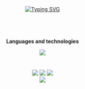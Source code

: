 <div align="center">
  <a href="https://git.io/typing-svg"><img src="https://readme-typing-svg.demolab.com?font=Orbitron&duration=2000&pause=1000&color=F7F7F7&width=435&lines=%E2%80%8E+%E2%80%8E+%E2%80%8E+%E2%80%8E+%E2%80%8E+%E2%80%8E%E2%80%8E+%E2%80%8E+%E2%80%8E+%E2%80%8E+%E2%80%8E+%E2%80%8E+%E2%80%8E+%E2%80%8E+%E2%80%8E+%E2%80%8E+%E2%80%8E+%E2%80%8E+%E2%80%8EDavi+Augusto+Vissotto" alt="Typing SVG" /></a>
  <h1> </h1>
</div>
  
<div style="display: inline_block" align="center"><br>
  <p><b>Languages and technologies</b></p>
  <img src="https://skillicons.dev/icons?i=html,css,sass,tailwind,javascript,typescript,python,react,next,graphql,nodejs,jest,git,vscode" />
</div>
  
<div align="center">
  <h1></h1>
  <a href="https://instagram.com/daviaviss" target="_blank"><img src="https://img.shields.io/badge/-Instagram-%23E4405F?style=for-the-badge&logo=instagram&logoColor=white" target="_blank"></a>
  <a href = "mailto:daviaugustovissotto@gmail.com"><img src="https://img.shields.io/badge/-Gmail-%23333?style=for-the-badge&logo=gmail&logoColor=white" target="_blank"></a>
  <a href="https://www.linkedin.com/in/davi-augusto-vissotto-95b705215/" target="_blank"><img src="https://img.shields.io/badge/-LinkedIn-%230077B5?style=for-the-badge&logo=linkedin&logoColor=white" target="_blank"></a> 
</div>

<div align="center">
  <img src="https://media.giphy.com/media/UcK7JalnjCz0k/giphy.gif" />
</div>
